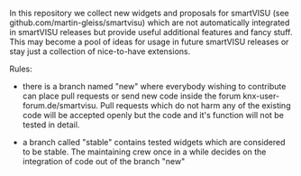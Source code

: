 In this repository we collect new widgets and proposals for smartVISU (see github.com/martin-gleiss/smartvisu)
which are not automatically integrated in smartVISU releases but provide useful additional features and fancy stuff.
This may become a pool of ideas for usage in future smartVISU releases or stay just a collection of nice-to-have extensions.

Rules:
- there is a branch named "new" where everybody wishing to contribute can place pull requests or send new code inside the 
  forum knx-user-forum.de/smartvisu. Pull requests which do not harm any of the existing code will be accepted openly but the code and it's function will not be tested in detail.
  
- a branch called "stable" contains tested widgets which are considered to be stable. The maintaining crew once in a while decides on the integration of code out of the branch "new"
